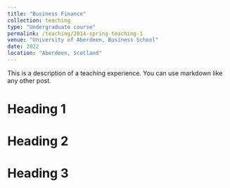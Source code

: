 ```yaml
---
title: "Business Finance"
collection: teaching
type: "Undergraduate course"
permalink: /teaching/2014-spring-teaching-1
venue: "University of Aberdeen, Business School"
date: 2022
location: "Aberdeen, Scotland"
---
```


This is a description of a teaching experience. You can use markdown like any other post.

Heading 1
======

Heading 2
======

Heading 3
======
